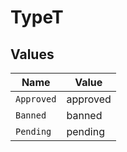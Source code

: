 # TypeT


## Values

| Name       | Value      |
| ---------- | ---------- |
| `Approved` | approved   |
| `Banned`   | banned     |
| `Pending`  | pending    |